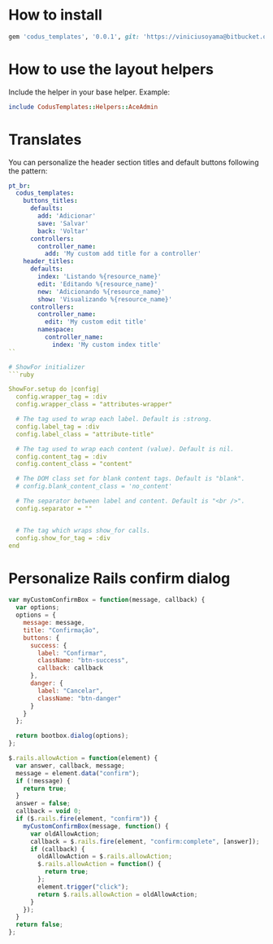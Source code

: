 # How to install

```ruby
gem 'codus_templates', '0.0.1', git: 'https://viniciusoyama@bitbucket.org/codustecnologia/codus_templates.git', tag: 'v0.1'
```

# How to use the layout helpers
Include the helper in your base helper. Example:
```ruby
include CodusTemplates::Helpers::AceAdmin
```

# Translates
You can personalize the header section titles and default buttons following the pattern:

```yaml
pt_br:
  codus_templates:
    buttons_titles:
      defaults:
        add: 'Adicionar'
        save: 'Salvar'
        back: 'Voltar'
      controllers:
        controller_name:
          add: 'My custom add title for a controller'
    header_titles:
      defaults:
        index: 'Listando %{resource_name}'
        edit: 'Editando %{resource_name}'
        new: 'Adicionando %{resource_name}'
        show: 'Visualizando %{resource_name}'
      controllers:
        controller_name:
          edit: 'My custom edit title'
        namespace:
          controller_name:
            index: 'My custom index title'
``

# ShowFor initializer
```ruby

ShowFor.setup do |config|
  config.wrapper_tag = :div
  config.wrapper_class = "attributes-wrapper"

  # The tag used to wrap each label. Default is :strong.
  config.label_tag = :div
  config.label_class = "attribute-title"

  # The tag used to wrap each content (value). Default is nil.
  config.content_tag = :div
  config.content_class = "content"

  # The DOM class set for blank content tags. Default is "blank".
  # config.blank_content_class = 'no_content'

  # The separator between label and content. Default is "<br />".
  config.separator = ""


  # The tag which wraps show_for calls.
  config.show_for_tag = :div
end

```

# Personalize Rails confirm dialog
```javascript
var myCustomConfirmBox = function(message, callback) {
  var options;
  options = {
    message: message,
    title: "Confirmação",
    buttons: {
      success: {
        label: "Confirmar",
        className: "btn-success",
        callback: callback
      },
      danger: {
        label: "Cancelar",
        className: "btn-danger"
      }
    }
  };

  return bootbox.dialog(options);
};

$.rails.allowAction = function(element) {
  var answer, callback, message;
  message = element.data("confirm");
  if (!message) {
    return true;
  }
  answer = false;
  callback = void 0;
  if ($.rails.fire(element, "confirm")) {
    myCustomConfirmBox(message, function() {
      var oldAllowAction;
      callback = $.rails.fire(element, "confirm:complete", [answer]);
      if (callback) {
        oldAllowAction = $.rails.allowAction;
        $.rails.allowAction = function() {
          return true;
        };
        element.trigger("click");
        return $.rails.allowAction = oldAllowAction;
      }
    });
  }
  return false;
};
```
